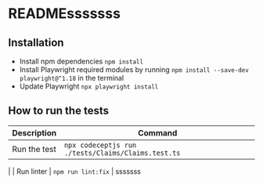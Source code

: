 # READMEsssssss

## Installation
* Install npm dependencies `npm install`
* Install Playwright required modules by running `npm install --save-dev playwright@^1.18` in the terminal
* Update Playwright `npx playwright install `

## How to run the tests
| Description  | Command                                            | 
|--------------|----------------------------------------------------|
| Run the test | `npx codeceptjs run ./tests/Claims/Claims.test.ts` 
|
| Run linter   | `npm run lint:fix`                                 |
sssssss
